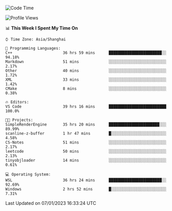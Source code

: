 <!--START_SECTION:waka-->
![Code Time](http://img.shields.io/badge/Code%20Time-560%20hrs%2050%20mins-blue)

![Profile Views](http://img.shields.io/badge/Profile%20Views-1-blue)

📊 **This Week I Spent My Time On** 

```text
⌚︎ Time Zone: Asia/Shanghai

💬 Programming Languages: 
C++                      36 hrs 59 mins      ███████████████████████░░   94.18% 
Markdown                 51 mins             ░░░░░░░░░░░░░░░░░░░░░░░░░   2.17% 
Other                    40 mins             ░░░░░░░░░░░░░░░░░░░░░░░░░   1.72% 
XML                      33 mins             ░░░░░░░░░░░░░░░░░░░░░░░░░   1.42% 
CMake                    8 mins              ░░░░░░░░░░░░░░░░░░░░░░░░░   0.38%

🔥 Editors: 
VS Code                  39 hrs 16 mins      █████████████████████████   100.0%

🐱‍💻 Projects: 
SimpleRenderEngine       35 hrs 20 mins      ██████████████████████░░░   89.99% 
scanline-z-buffer        1 hr 47 mins        █░░░░░░░░░░░░░░░░░░░░░░░░   4.58% 
CS-Notes                 51 mins             ░░░░░░░░░░░░░░░░░░░░░░░░░   2.17% 
leetcode                 50 mins             ░░░░░░░░░░░░░░░░░░░░░░░░░   2.13% 
tinyobjloader            14 mins             ░░░░░░░░░░░░░░░░░░░░░░░░░   0.61%

💻 Operating System: 
WSL                      36 hrs 24 mins      ███████████████████████░░   92.69% 
Windows                  2 hrs 52 mins       █░░░░░░░░░░░░░░░░░░░░░░░░   7.31%

```


 Last Updated on 07/01/2023 16:33:24 UTC
<!--END_SECTION:waka-->